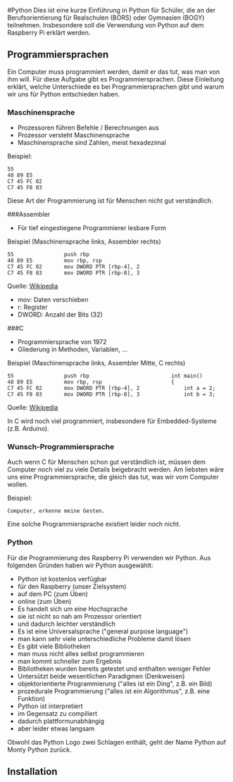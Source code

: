 #Python
Dies ist eine kurze Einführung in Python für Schüler, die an der Berufsorientierung für Realschulen (BORS) oder Gymnasien (BOGY) teilnehmen.
Insbesondere soll die Verwendung von Python auf dem Raspberry Pi erklärt werden.
## Programmiersprachen
Ein Computer muss programmiert werden, damit er das tut, was man von ihm will. Für diese Aufgabe gibt es Programmiersprachen. Diese Einleitung erklärt, welche Unterschiede es bei Programmiersprachen gibt und warum wir uns für Python entschieden haben.
### Maschinensprache
- Prozessoren führen Befehle / Berechnungen aus
- Prozessor versteht Maschinensprache
- Maschinensprache sind Zahlen, meist hexadezimal

Beispiel:
```
55
48 89 E5
C7 45 FC 02
C7 45 F8 03
```


Diese Art der Programmierung ist für Menschen nicht gut verständlich.

###Assembler
- Für tief eingestiegene Programmierer lesbare Form

Beispiel (Maschinensprache links, Assembler rechts)
```
55                push rbp
48 89 E5          mov rbp, rsp
C7 45 FC 02       mov DWORD PTR [rbp-4], 2
C7 45 F8 03       mov DWORD PTR [rbp-8], 3
```

Quelle: [Wikipedia](https://de.wikipedia.org/wiki/Maschinensprache)

- mov: Daten verschieben
- r: Register
- DWORD: Anzahl der Bits (32)

###C
- Programmiersprache von 1972
- Gliederung in Methoden, Variablen, ...

Beispiel (Maschinensprache links, Assembler Mitte, C rechts)
```
55                push rbp                          int main()
48 89 E5          mov rbp, rsp                      {
C7 45 FC 02       mov DWORD PTR [rbp-4], 2              int a = 2;
C7 45 F8 03       mov DWORD PTR [rbp-8], 3              int b = 3;
```

Quelle: [Wikipedia](https://de.wikipedia.org/wiki/Maschinensprache)

In C wird noch viel programmiert, insbesondere für Embedded-Systeme (z.B. Arduino).

### Wunsch-Programmiersprache
Auch wenn C für Menschen schon gut verständlich ist, müssen dem Computer noch viel zu viele Details beigebracht werden. Am liebsten wäre uns eine Programmiersprache, die gleich das tut, was wir vom Computer wollen.

Beispiel:
```
Computer, erkenne meine Gesten.
```

Eine solche Programmiersprache existiert leider noch nicht.

### Python

Für die Programmierung des Raspberry Pi verwenden wir Python. Aus folgenden Gründen haben wir Python ausgewählt:

- Python ist kostenlos verfügbar
 - für den Raspberry (unser Zielsystem)
 - auf dem PC (zum Üben)
 - online (zum Üben)
- Es handelt sich um eine Hochsprache
 - sie ist nicht so nah am Prozessor orientiert
 - und dadurch leichter verständlich
- Es ist eine Universalsprache ("general purpose language")
 - man kann sehr viele unterschiedliche Probleme damit lösen
- Es gibt viele Bibliotheken
 - man muss nicht alles selbst programmieren
 - man kommt schneller zum Ergebnis
 - Bibliotheken wurden bereits getestet und enthalten weniger Fehler
- Untersützt beide wesentlichen Paradigmen (Denkweisen)
 - objektorientierte Programmierung ("alles ist ein Ding", z.B. ein Bild)
 - prozedurale Programmierung ("alles ist ein Algorithmus", z.B. eine Funktion)
- Python ist interpretiert
 - im Gegensatz zu compiliert
 - dadurch plattformunabhängig
 - aber leider etwas langsam

Obwohl das Python Logo zwei Schlagen enthält, geht der Name Python auf Monty Python zurück.

## Installation

